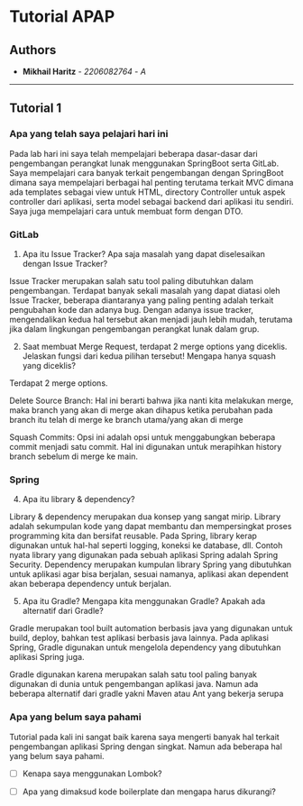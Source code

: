 
#  Tutorial APAP

  

##  Authors

  

*  **Mikhail Haritz** - *2206082764* - *A*

---

##  Tutorial 1

###  Apa yang telah saya pelajari hari ini

Pada lab hari ini saya telah mempelajari beberapa dasar-dasar dari pengembangan perangkat lunak menggunakan SpringBoot serta GitLab. Saya mempelajari cara banyak terkait pengembangan dengan SpringBoot dimana saya mempelajari berbagai hal penting terutama terkait MVC dimana ada templates sebagai view untuk HTML, directory Controller untuk aspek controller dari aplikasi, serta model sebagai backend dari aplikasi itu sendiri. Saya juga mempelajari cara untuk membuat form dengan DTO.

###  GitLab

1. Apa itu Issue Tracker? Apa saja masalah yang dapat diselesaikan dengan Issue Tracker?

Issue Tracker merupakan salah satu tool paling dibutuhkan dalam pengembangan. Terdapat banyak sekali masalah yang dapat diatasi oleh Issue Tracker, beberapa diantaranya yang paling penting adalah terkait pengubahan kode dan adanya bug. Dengan adanya issue tracker, mengendalikan kedua hal tersebut akan menjadi jauh lebih mudah, terutama jika dalam lingkungan pengembangan perangkat lunak dalam grup.

2. Saat membuat Merge Request, terdapat 2 merge options yang diceklis. Jelaskan fungsi dari kedua pilihan tersebut! Mengapa hanya squash yang diceklis?

Terdapat 2 merge options.

Delete Source Branch: Hal ini berarti bahwa jika nanti kita melakukan merge, maka branch yang akan di merge akan dihapus ketika perubahan pada branch itu telah di merge ke branch utama/yang akan di merge

Squash Commits: Opsi ini adalah opsi untuk menggabungkan beberapa commit menjadi satu commit. Hal ini digunakan untuk merapihkan history branch sebelum di merge ke main.

###  Spring

4. Apa itu library & dependency?

Library & dependency merupakan dua konsep yang sangat mirip. Library adalah sekumpulan kode yang dapat membantu dan mempersingkat proses programming kita dan bersifat reusable. Pada Spring, library kerap digunakan untuk hal-hal seperti logging, koneksi ke database, dll. Contoh nyata library yang digunakan pada sebuah aplikasi Spring adalah Spring Security. Dependency merupakan kumpulan library Spring yang dibutuhkan untuk aplikasi agar bisa berjalan, sesuai namanya, aplikasi akan dependent akan beberapa dependency untuk berjalan.

5. Apa itu Gradle? Mengapa kita menggunakan Gradle? Apakah ada alternatif dari Gradle?

Gradle merupakan tool built automation berbasis java yang digunakan untuk build, deploy, bahkan test aplikasi berbasis java lainnya. Pada aplikasi Spring, Gradle digunakan untuk mengelola dependency yang dibutuhkan aplikasi Spring juga.

Gradle digunakan karena merupakan salah satu tool paling banyak digunakan di dunia untuk pengembangan aplikasi java. Namun ada beberapa alternatif dari gradle yakni Maven atau Ant yang bekerja serupa

  

###  Apa yang belum saya pahami

Tutorial pada kali ini sangat baik karena saya mengerti banyak hal terkait pengembangan aplikasi Spring dengan singkat. Namun ada beberapa hal yang belum saya pahami.

-  [ ] Kenapa saya menggunakan Lombok?

-  [ ] Apa yang dimaksud kode boilerplate dan mengapa harus dikurangi?